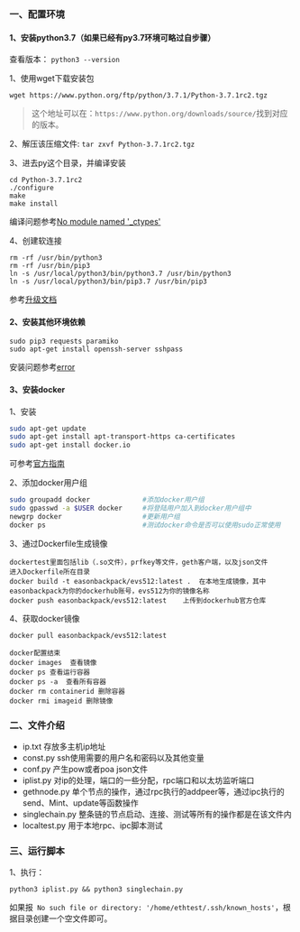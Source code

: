 ### 一、配置环境

#### 1、安装python3.7（如果已经有py3.7环境可略过自步骤）

查看版本： `python3 --version`

1、使用wget下载安装包
```
wget https://www.python.org/ftp/python/3.7.1/Python-3.7.1rc2.tgz
```
> 这个地址可以在：`https://www.python.org/downloads/source/`找到对应的版本。

2、解压该压缩文件: `tar zxvf Python-3.7.1rc2.tgz`

3、进去py这个目录，并编译安装
```
cd Python-3.7.1rc2
./configure
make
make install
```
编译问题参考[No module named '_ctypes'](https://blog.csdn.net/wang725/article/details/79905612)

4、创建软连接
```
rm -rf /usr/bin/python3
rm -rf /usr/bin/pip3
ln -s /usr/local/python3/bin/python3.7 /usr/bin/python3
ln -s /usr/local/python3/bin/pip3.7 /usr/bin/pip3
```

参考[升级文档](https://www.cnblogs.com/wongyi/p/9824236.html)

#### 2、安装其他环境依赖

```
sudo pip3 requests paramiko
sudo apt-get install openssh-server sshpass
```
安装问题参考[error](https://blog.csdn.net/zxd675816777/article/details/39119767)

#### 3、安装docker
1、安装
```sh
sudo apt-get update
sudo apt-get install apt-transport-https ca-certificates
sudo apt-get install docker.io
````
可参考[官方指南](https://docs.docker.com/install/linux/docker-ce/ubuntu/)

2、添加docker用户组
```sh
sudo groupadd docker             #添加docker用户组
sudo gpasswd -a $USER docker     #将登陆用户加入到docker用户组中
newgrp docker                    #更新用户组
docker ps                        #测试docker命令是否可以使用sudo正常使用

```

3、通过Dockerfile生成镜像
```
dockertest里面包括lib（.so文件），prfkey等文件，geth客户端，以及json文件
进入Dockerfile所在目录
docker build -t easonbackpack/evs512:latest .  在本地生成镜像，其中easonbackpack为你的dockerhub账号，evs512为你的镜像名称 
docker push easonbackpack/evs512:latest    上传到dockerhub官方仓库
```

4、获取docker镜像
```
docker pull easonbackpack/evs512:latest

docker配置结束   
docker images  查看镜像
docker ps 查看运行容器
docker ps -a  查看所有容器
docker rm containerid 删除容器
docker rmi imageid 删除镜像
```

### 二、文件介绍
* ip.txt  存放多主机ip地址
* const.py  ssh使用需要的用户名和密码以及其他变量
* conf.py   产生pow或者poa json文件
* iplist.py   对ip的处理，端口的一些分配，rpc端口和以太坊监听端口
* gethnode.py   单个节点的操作，通过rpc执行的addpeer等，通过ipc执行的send、Mint、update等函数操作
* singlechain.py   整条链的节点启动、连接、测试等所有的操作都是在该文件内
* localtest.py   用于本地rpc、ipc脚本测试


### 三、运行脚本

1、执行：
```
python3 iplist.py && python3 singlechain.py
```
如果报` No such file or directory: '/home/ethtest/.ssh/known_hosts'`，根据目录创建一个空文件即可。